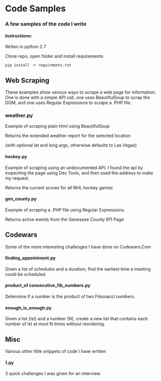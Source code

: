 # Code Samples
### A few samples of the code I write



#### Instructions:
Writen in python 2.7

Clone repo, open folder and install requirements

`pip install -r requirments.txt`

 

## Web Scraping
These examples show various ways to scrape a web page for information. One is done with a simple API call, one uses BeautifulSoup to scrap the DOM, and one uses Regular Expressions to scrape a .PHP file.

### weather.py 
Example of scraping plain html using BeautifulSoup

Returns the extended weather report for the selected location

(with optional lat and long args, otherwise defaults to Las Vegas)



#### hockey.py 
Example of scraping using an undocumented API. I found the api by inspecting the page using Dev Tools, and then used the address to make my request.


Returns the current scores for all NHL hockey games


#### gen_county.py
Example of scraping a .PHP file using Regular Expressions.


Returns active events from the Genessee County 911 Page



## Codewars
Some of the more interesting challenges I have done on Codewars.Com

#### finding_appointment.py 
Given a list of schedules and a duration, find the earliest time a meeting could be scheduled.  

#### product_of consecutive_fib_numbers.py 
Determine if a number is the product of two Fibonacci numbers.

#### enough_is_enough.py 
Given a list (lst) and a number (N), create a new list that contains each number of lst at most N times without reordering.



## Misc
Various other little snippets of code I have written

#### 1.py 
3 quick challenges I was given for an interview

